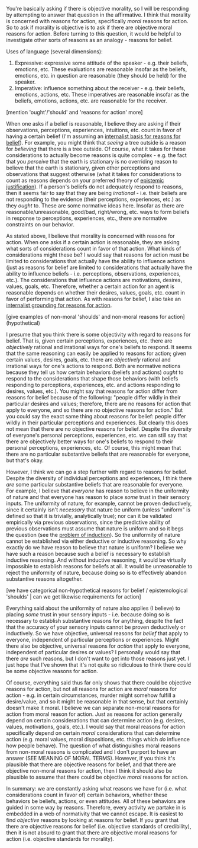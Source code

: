 You're basically asking if there is objective morality, so I will be responding by attempting to answer that question in the affirmative. I think that morality is concerned with reasons for action, specifically *moral* reasons for action. So to ask if morality is objective is to ask if there are objective moral reasons for action. Before turning to this question, it would be helpful to investigate other sorts of reasons as an analogy - reasons for belief.

Uses of language (several dimensions):

1. Expressive: expressive some attitude of the speaker - e.g. their beliefs, emotions, etc. These evaluations are reasonable insofar as the beliefs, emotions, etc. in question are reasonable (they should be held) for the speaker.
2. Imperative: influence something about the receiver - e.g. their beliefs, emotions, actions, etc. These imperatives are reasonable insofar as the beliefs, emotions, actions, etc. are reasonable for the receiver. 

[mention 'ought'/'should' and 'reasons for action' more]

When one asks if a belief is reasonable, I believe they are asking if their observations, perceptions, experiences, intuitions, etc. count in favor of having a certain belief (I'm assuming an [internalist basis for reasons for belief](https://plato.stanford.edu/entries/justep-intext/)). For example, you might think that *seeing* a tree outside is a reason for *believing* that there is a tree outside. Of course, what it takes for these considerations to actually become reasons is quite complex - e.g. the fact that you *perceive* that the earth is stationary is no overriding reason to believe that the earth is stationary, given other perceptions and observations that suggest otherwise (what it takes for considerations to count as reasons depends on your preferred theory of [epistemic justification](https://plato.stanford.edu/entries/epistemology/)). If a person's beliefs do not adequately respond to reasons, then it seems fair to say that they are being *irrational* - i.e. their beliefs are not responding to the evidence (their perceptions, experiences, etc.) as they *ought* to. These are some normative ideas here. Insofar as there are reasonable/unreasonable, good/bad, right/wrong, etc. ways to form beliefs in response to perceptions, experiences, etc., there are normative constraints on our behavior. 

As stated above, I believe that morality is concerned with reasons for action. When one asks if a certain action is reasonable, they are asking what sorts of considerations count in favor of that action. What kinds of considerations might these be? I would say that reasons for action must be limited to considerations that actually have the ability to influence actions (just as reasons for belief are limited to considerations that actually have the ability to influence beliefs - i.e. perceptions, observations, experiences, etc.). The considerations that influence actions are motivations, desires, values, goals, etc. Therefore, whether a certain action for an agent is reasonable depends on whether their desires, values, goals, etc. count in favor of performing that action. As with reasons for belief, I also take an [internalist grounding for reasons for action](https://plato.stanford.edu/entries/reasons-internal-external/).

[give examples of non-moral 'shoulds' and non-moral reasons for action] (hypothetical)

I presume that you think there is some objectivity with regard to reasons for belief. That is, given certain perceptions, experiences, etc. there are *objectively* rational and irrational ways for one's beliefs to respond. It seems that the same reasoning can easily be applied to reasons for action; given certain values, desires, goals, etc. there are *objectively* rational and irrational ways for one's actions to respond. Both are normative notions because they tell us how certain behaviors (beliefs and actions) *ought* to respond to the considerations that shape those behaviors (with beliefs responding to perceptions, experiences, etc. and actions responding to desires, values, etc.). You might say that reasons for action differ from reasons for belief because of the following: "people differ wildly in their particular desires and values; therefore, there are no reasons for action that apply to everyone, and so there are no objective reasons for action." But you could say the exact same thing about reasons for belief: people differ wildly in their particular perceptions and experiences. But clearly this does not mean that there are no objective reasons for belief. Despite the diversity of everyone's personal perceptions, experiences, etc. we can still say that there are objectively better ways for one's beliefs to respond to their personal perceptions, experiences, etc. Of course, this might mean that there are no particular substantive beliefs that are reasonable for everyone, but that's okay.

However, I think we can go a step further with regard to reasons for belief. Despite the diversity of individual perceptions and experiences, I think there *are* some particular substantive beliefs that are reasonable for everyone. For example, I believe that *everyone* has reason to believe in the uniformity of nature and that everyone has reason to place *some* trust in their sensory inputs. The uniformity of nature, for example, cannot be proven deductively, since it certainly isn't *necessary* that nature be uniform (unless "uniform" is defined so that it is trivially, analytically true); nor can it be validated empirically via previous observations, since the predictive ability of previous observations must assume that nature is uniform and so it begs the question (see the [problem of induction](https://plato.stanford.edu/entries/induction-problem/)). So the uniformity of nature cannot be established via either deductive or inductive reasoning. So why exactly do we have reason to believe that nature is uniform? I believe we have such a reason because such a belief is necessary to establish inductive reasoning. And without inductive reasoning, it would be virtually impossible to establish reasons for beliefs at all. It would be unreasonable to reject the uniformity of nature, because doing so is to effectively abandon substantive reasons altogether.

[we have categorical non-hypothetical reasons for belief / epistemological 'shoulds' | can we get likewise requirements for action]

Everything said about the uniformity of nature also applies (I believe) to placing *some* trust in your sensory inputs - i.e. because doing so is necessary to establish substantive reasons for anything, despite the fact that the accuracy of your sensory inputs cannot be proven deductively or inductively. So we have objective, universal reasons for *belief* that apply to everyone, independent of particular perceptions or experiences. Might there also be objective, universal reasons for *action* that apply to everyone, independent of particular desires or values? I personally would say that there *are* such reasons, but I don't want to get into those reasons just yet. I just hope that I've shown that it's not quite so ridiculous to think there could be some objective reasons for action. 

Of course, everything said thus far only shows that there could be objective reasons for action, but not all reasons for action are *moral* reasons for action - e.g. in certain circumstances, murder might somehow fulfill a desire/value, and so it might be reasonable in that sense, but that certainly doesn't make it moral. I believe we can separate non-moral reasons for action from moral reason for action. Just as reasons for action generally depend on certain considerations that can determine action (e.g. desires, values, motivations, goals, etc.). I would say that moral reasons for action specifically depend on certain *moral* considerations that can determine action (e.g. moral values, moral dispositions, etc. things which *do* influence how people behave). The question of what distinguishes moral reasons from non-moral reasons is complicated and I don't purport to have an answer (SEE MEANING OF MORAL TERMS). However, if you think it's plausible that there are objective reasons for belief, and that there are objective non-moral reasons for action, then I think it should also be plausible to assume that there could be objective *moral* reasons for action.

In summary: we are constantly asking what reasons we have for (i.e. what considerations count in favor of) certain behaviors, whether these behaviors be beliefs, actions, or even attitudes. All of these behaviors are guided in some way by reasons. Therefore, every activity we partake in is embedded in a web of normativity that we cannot escape. It is easiest to find *objective* reasons by looking at reasons for belief. If you grant that there are objective reasons for belief (i.e. objective standards of credibility), then it is not absurd to grant that there are objective moral reasons for action (i.e. objective standards for morality).